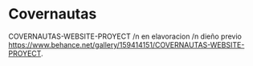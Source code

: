 # Covernautas
COVERNAUTAS-WEBSITE-PROYECT /n
en elavoracion /n
dieño previo https://www.behance.net/gallery/159414151/COVERNAUTAS-WEBSITE-PROYECT.

